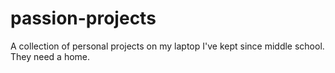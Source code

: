 # passion-projects
A collection of personal projects on my laptop I've kept since middle school. They need a home.
